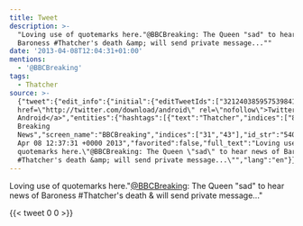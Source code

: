 ```yaml
---
title: Tweet
description: >-
  "Loving use of quotemarks here."@BBCBreaking: The Queen "sad" to hear news of
  Baroness #Thatcher's death &amp; will send private message...""
date: '2013-04-08T12:04:31+01:00'
mentions:
  - '@BBCBreaking'
tags:
  - Thatcher
source: >-
  {"tweet":{"edit_info":{"initial":{"editTweetIds":["321240385957539841"],"editableUntil":"2013-04-08T13:37:31.027Z","editsRemaining":"5","isEditEligible":true}},"retweeted":false,"source":"<a
  href=\"http://twitter.com/download/android\" rel=\"nofollow\">Twitter for
  Android</a>","entities":{"hashtags":[{"text":"Thatcher","indices":["86","95"]}],"symbols":[],"user_mentions":[{"name":"BBC
  Breaking
  News","screen_name":"BBCBreaking","indices":["31","43"],"id_str":"5402612","id":"5402612"}],"urls":[]},"display_text_range":["0","139"],"favorite_count":"0","id_str":"321240385957539841","truncated":false,"retweet_count":"0","id":"321240385957539841","created_at":"Mon
  Apr 08 12:37:31 +0000 2013","favorited":false,"full_text":"Loving use of
  quotemarks here.\"@BBCBreaking: The Queen \"sad\" to hear news of Baroness
  #Thatcher's death &amp; will send private message...\"","lang":"en"}}
---
```

Loving use of quotemarks here."[@BBCBreaking](https://twitter.com/@BBCBreaking): The Queen "sad" to hear news of Baroness #Thatcher's death &amp; will send private message..."
    
{{< tweet 0 0 >}}
    

